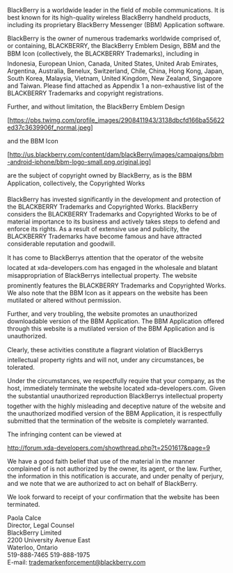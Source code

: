 BlackBerry is a worldwide leader in the field of mobile communications. It is best known for its high-quality wireless BlackBerry handheld products, including its proprietary BlackBerry Messenger (BBM) Application software.

BlackBerry is the owner of numerous trademarks worldwide comprised of, or containing, BLACKBERRY, the BlackBerry Emblem Design, BBM and the BBM Icon (collectively, the BLACKBERRY Trademarks), including in Indonesia, European Union, Canada, United States, United Arab Emirates, Argentina, Australia, Benelux, Switzerland, Chile, China, Hong Kong, Japan, South Korea, Malaysia, Vietnam, United Kingdom, New Zealand, Singapore and Taiwan. Please find attached as Appendix 1 a non-exhaustive list of the BLACKBERRY Trademarks and copyright registrations.

Further, and without limitation, the BlackBerry Emblem Design

[https://pbs.twimg.com/profile_images/2908411943/3138dbcfd166ba55622ed37c3639906f_normal.jpeg]

and the BBM Icon

[http://us.blackberry.com/content/dam/blackBerry/images/campaigns/bbm-android-iphone/bbm-logo-small.png.original.jpg]

are the subject of copyright owned by BlackBerry, as is the BBM Application, collectively, the Copyrighted Works

BlackBerry has invested significantly in the development and protection of the BLACKBERRY Trademarks and Copyrighted Works. BlackBerry considers the BLACKBERRY Trademarks and Copyrighted Works to be of material importance to its business and actively takes steps to defend and enforce its rights. As a result of extensive use and publicity, the BLACKBERRY Trademarks have become famous and have attracted considerable reputation and goodwill.

It has come to BlackBerrys attention that the operator of the website located at xda-developers.com has engaged in the wholesale and blatant misappropriation of BlackBerrys intellectual property. The website prominently features the BLACKBERRY Trademarks and Copyrighted Works. We also note that the BBM Icon as it appears on the website has been mutilated or altered without permission.

Further, and very troubling, the website promotes an unauthorized downloadable version of the BBM Application. The BBM Application offered through this website is a mutilated version of the BBM Application and is unauthorized.

Clearly, these activities constitute a flagrant violation of BlackBerrys intellectual property rights and will not, under any circumstances, be tolerated.

Under the circumstances, we respectfully require that your company, as the host, immediately terminate the website located xda-developers.com. Given the substantial unauthorized reproduction BlackBerrys intellectual property together with the highly misleading and deceptive nature of the website and the unauthorized modified version of the BBM Application, it is respectfully submitted that the termination of the website is completely warranted.

The infringing content can be viewed at

http://forum.xda-developers.com/showthread.php?t=2501617&page=9

We have a good faith belief that use of the material in the manner complained of is not authorized by the owner, its agent, or the law. Further, the information in this notification is accurate, and under penalty of perjury, and we note that we are authorized to act on behalf of BlackBerry.

We look forward to receipt of your confirmation that the website has been terminated.

Paola Calce  
Director, Legal Counsel  
BlackBerry Limited  
2200 University Avenue East  
Waterloo, Ontario  
519-888-7465 519-888-1975  
E-mail: trademarkenforcement@blackberry.com  
